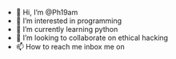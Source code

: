 - 👋 Hi, I’m @Ph19am
- 👀 I’m interested in programming 
- 🌱 I’m currently learning python
- 💞️ I’m looking to collaborate on ethical hacking 
- 📫 How to reach me inbox me on 

<!---
Ph19am/Ph19am is a ✨ special ✨ repository because its `README.md` (this file) appears on your GitHub profile.
You can click the Preview link to take a look at your changes.
--->
